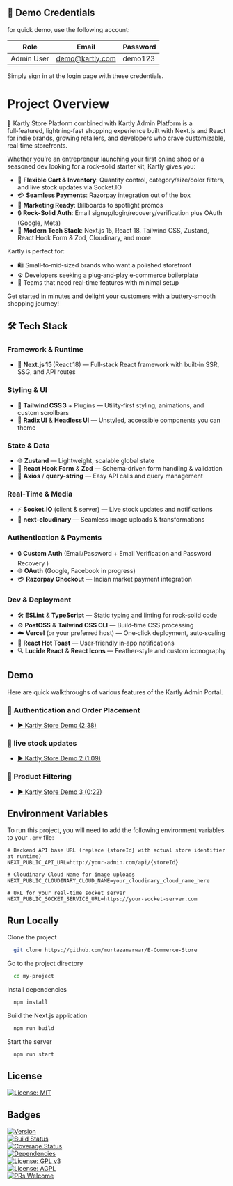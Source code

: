 ## 🧪 Demo Credentials

for quick demo, use the following account:

| Role       | Email                     | Password   |
| ---------- | ------------------------- | ---------- |
| Admin User | demo@kartly.com     | demo123  |

Simply sign in at the login page with these credentials.
# Project Overview

🛒 Kartly Store Platform combined with Kartly Admin Platform is a full‑featured, lightning‑fast shopping experience built with Next.js and React for indie brands, growing retailers, and developers who crave customizable, real‑time storefronts.

Whether you’re an entrepreneur launching your first online shop or a seasoned dev looking for a rock‑solid starter kit, Kartly gives you:

- 🛒 **Flexible Cart & Inventory**: Quantity control, category/size/color filters, and live stock updates via Socket.IO  
- 💳 **Seamless Payments**: Razorpay integration out of the box  
- 📣 **Marketing Ready**: Billboards to spotlight promos  
- 🔒 **Rock‑Solid Auth**: Email signup/login/recovery/verification plus OAuth (Google, Meta)  
- 📐 **Modern Tech Stack**: Next.js 15, React 18, Tailwind CSS, Zustand, React Hook Form & Zod, Cloudinary, and more  

Kartly is perfect for:  
- 🛍️ Small‑to‑mid‑sized brands who want a polished storefront  
- ⚙️ Developers seeking a plug‑and‑play e‑commerce boilerplate  
- 🚀 Teams that need real‑time features with minimal setup  

Get started in minutes and delight your customers with a buttery‑smooth shopping journey!  


## 🛠 Tech Stack

### Framework & Runtime
- 🚀 **Next.js 15** (React 18) — Full‑stack React framework with built‑in SSR, SSG, and API routes  

### Styling & UI
- 🎨 **Tailwind CSS 3** + Plugins — Utility‑first styling, animations, and custom scrollbars  
- 🧩 **Radix UI** & **Headless UI** — Unstyled, accessible components you can theme  

### State & Data
- 🌐 **Zustand** — Lightweight, scalable global state  
- 🔄 **React Hook Form** & **Zod** — Schema‑driven form handling & validation  
- 🔗 **Axios** / **query-string** — Easy API calls and query management  

### Real‑Time & Media
- ⚡ **Socket.IO** (client & server) — Live stock updates and notifications  
- 📸 **next-cloudinary** — Seamless image uploads & transformations  

### Authentication & Payments
- 🔒 **Custom Auth** (Email/Password + Email Verification and Password Recovery )  
- 🌐 **OAuth** (Google, Facebook in progress)  
- 💳 **Razorpay Checkout** — Indian market payment integration  

### Dev & Deployment
- 🛠️ **ESLint** & **TypeScript** — Static typing and linting for rock‑solid code  
- ⚙️ **PostCSS** & **Tailwind CSS CLI** — Build‑time CSS processing  
- ☁️ **Vercel** (or your preferred host) — One‑click deployment, auto‑scaling  
- 🎁 **React Hot Toast** — User‑friendly in‑app notifications  
- 🔍 **Lucide React** & **React Icons** — Feather‑style and custom iconography  

## Demo

Here are quick walkthroughs of various features of the Kartly Admin Portal. 
### 🔐 Authentication and Order Placement
- [▶️ Kartly Store Demo (2:38)](https://youtu.be/kdsemNOGi0M)

### 🔐 live stock updates
- [▶️ Kartly Store Demo 2 (1:09)](https://youtu.be/uuRJVtGSRxc)

### 🔐 Product Filtering
- [▶️ Kartly Store Demo 3 (0:22)](https://youtu.be/SBZwPNYz3ag)

## Environment Variables

To run this project, you will need to add the following environment variables to your `.env` file:

```env
# Backend API base URL (replace {storeId} with actual store identifier at runtime)
NEXT_PUBLIC_API_URL=http://your-admin.com/api/{storeId}

# Cloudinary Cloud Name for image uploads
NEXT_PUBLIC_CLOUDINARY_CLOUD_NAME=your_cloudinary_cloud_name_here

# URL for your real-time socket server
NEXT_PUBLIC_SOCKET_SERVICE_URL=https://your-socket-server.com

```


## Run Locally

Clone the project

```bash
  git clone https://github.com/murtazanarwar/E-Commerce-Store
```

Go to the project directory

```bash
  cd my-project
```

Install dependencies

```bash
  npm install
```

Build the Next.js application

```bash
  npm run build
```

Start the server

```bash
  npm run start
```


## License

[![License: MIT](https://img.shields.io/badge/License-MIT-green.svg)](https://choosealicense.com/licenses/mit/)  

## Badges
[![Version](https://img.shields.io/npm/v/e-commerce-platform.svg)](https://www.npmjs.com/package/e-commerce-platform)  
[![Build Status](https://img.shields.io/github/actions/workflow/status/your-username/e-commerce-platform/ci.yml?branch=main)](https://github.com/your-username/e-commerce-platform/actions)  
[![Coverage Status](https://img.shields.io/codecov/c/gh/your-username/e-commerce-platform/main.svg)](https://codecov.io/gh/your-username/e-commerce-platform)  
[![Dependencies](https://img.shields.io/librariesio/release/npm/e-commerce-platform)](https://libraries.io/npm/e-commerce-platform)  
[![License: GPL v3](https://img.shields.io/badge/License-GPL%20v3-yellow.svg)](https://opensource.org/licenses/GPL-3.0)  
[![License: AGPL](https://img.shields.io/badge/License-AGPL-blue.svg)](http://www.gnu.org/licenses/agpl-3.0)  
[![PRs Welcome](https://img.shields.io/badge/PRs-welcome-brightgreen.svg)](https://github.com/your-username/e-commerce-platform/pulls)  
